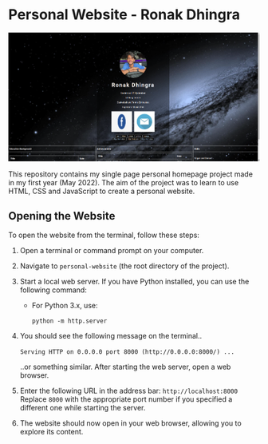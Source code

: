 # Personal Website - Ronak Dhingra

![alt text](./personal-website.png "Personal Website")

This repository contains my single page personal homepage project made in my first year (May 2022).
The aim of the project was to learn to use HTML, CSS and JavaScript to create a personal website.

## Opening the Website

To open the website from the terminal, follow these steps:

1. Open a terminal or command prompt on your computer.
2. Navigate to `personal-website` (the root directory of the project).
3. Start a local web server. If you have Python installed, you can use the following command:

   - For Python 3.x, use:
     ```
     python -m http.server
     ```

4. You should see the following message on the terminal..

    `Serving HTTP on 0.0.0.0 port 8000 (http://0.0.0.0:8000/) ...`

    ..or something similar.
    After starting the web server, open a web browser.
5. Enter the following URL in the address bar:
    `http://localhost:8000`
Replace `8000` with the appropriate port number if you specified a different one while starting the server.
6. The website should now open in your web browser, allowing you to explore its content.


